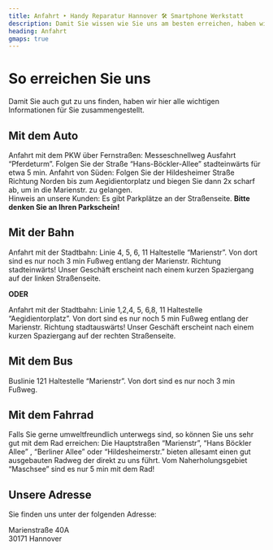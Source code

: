 ```yaml
---
title: Anfahrt ‣ Handy Reparatur Hannover 🛠️ Smartphone Werkstatt
description: Damit Sie wissen wie Sie uns am besten erreichen, haben wir hier alle wichtigen Informationen für Sie zusammengestellt.
heading: Anfahrt
gmaps: true
---
```


# So erreichen Sie uns

Damit Sie auch gut zu uns finden, haben wir hier alle wichtigen Informationen für Sie zusammengestellt.

## Mit dem Auto
Anfahrt mit dem PKW über Fernstraßen: Messeschnellweg Ausfahrt “Pferdeturm”. Folgen Sie der Straße “Hans-Böckler-Allee” stadteinwärts für etwa 5 min. Anfahrt von Süden: Folgen Sie der Hildesheimer Straße Richtung Norden bis zum Aegidientorplatz und biegen Sie dann 2x scharf ab, um in die Marienstr. zu gelangen.  
Hinweis an unsere Kunden: Es gibt Parkplätze an der Straßenseite. **Bitte denken Sie an Ihren Parkschein!**

## Mit der Bahn
Anfahrt mit der Stadtbahn: Linie 4, 5, 6, 11 Haltestelle “Marienstr”. Von dort sind es nur noch 3 min Fußweg entlang der Marienstr. Richtung stadteinwärts! Unser Geschäft erscheint nach einem kurzen Spaziergang auf der linken Straßenseite.

**ODER**

Anfahrt mit der Stadtbahn: Linie 1,2,4, 5, 6,8, 11 Haltestelle “Aegidientorplatz”. Von dort sind es nur noch 5 min Fußweg entlang der Marienstr. Richtung stadtauswärts! Unser Geschäft erscheint nach einem kurzen Spaziergang auf der rechten Straßenseite.

## Mit dem Bus
Buslinie 121 Haltestelle “Marienstr”. Von dort sind es nur noch 3 min Fußweg.

## Mit dem Fahrrad
Falls Sie gerne umweltfreundlich unterwegs sind, so können Sie uns sehr gut mit dem Rad erreichen: Die Hauptstraßen “Marienstr”, “Hans Böckler Allee” , “Berliner Allee” oder “Hildesheimerstr.” bieten allesamt einen gut ausgebauten Radweg der direkt zu uns führt. Vom Naherholungsgebiet “Maschsee” sind es nur 5 min mit dem Rad!

## Unsere Adresse
Sie finden uns unter der folgenden Adresse:

Marienstraße 40A  
30171 Hannover